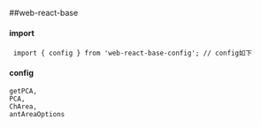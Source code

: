 ##web-react-base

#### import
     import { config } from 'web-react-base-config'; // config如下

#### config

    getPCA,
    PCA,
    ChArea, 
    antAreaOptions
    